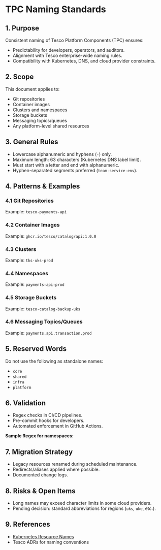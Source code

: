 # TPC Naming Standards

## 1. Purpose
Consistent naming of Tesco Platform Components (TPC) ensures:
- Predictability for developers, operators, and auditors.
- Alignment with Tesco enterprise-wide naming rules.
- Compatibility with Kubernetes, DNS, and cloud provider constraints.

## 2. Scope
This document applies to:
- Git repositories
- Container images
- Clusters and namespaces
- Storage buckets
- Messaging topics/queues
- Any platform-level shared resources

## 3. General Rules
- Lowercase alphanumeric and hyphens (`-`) only.
- Maximum length: 63 characters (Kubernetes DNS label limit).
- Must start with a letter and end with alphanumeric.
- Hyphen-separated segments preferred (`team-service-env`).

## 4. Patterns & Examples

### 4.1 Git Repositories
Example: `tesco-payments-api`

### 4.2 Container Images
Example: `ghcr.io/tesco/catalog/api:1.0.0`

### 4.3 Clusters
Example: `tks-uks-prod`

### 4.4 Namespaces
Example: `payments-api-prod`

### 4.5 Storage Buckets
Example: `tesco-catalog-backup-uks`

### 4.6 Messaging Topics/Queues
Example: `payments.api.transaction.prod`

## 5. Reserved Words
Do not use the following as standalone names:
- `core`
- `shared`
- `infra`
- `platform`

## 6. Validation
- Regex checks in CI/CD pipelines.
- Pre-commit hooks for developers.
- Automated enforcement in GitHub Actions.

**Sample Regex for namespaces:**

## 7. Migration Strategy
- Legacy resources renamed during scheduled maintenance.
- Redirects/aliases applied where possible.
- Documented change logs.

## 8. Risks & Open Items
- Long names may exceed character limits in some cloud providers.
- Pending decision: standard abbreviations for regions (`uks`, `uke`, etc.).

## 9. References
- [Kubernetes Resource Names](https://kubernetes.io/docs/concepts/overview/working-with-objects/names/)
- Tesco ADRs for naming conventions
